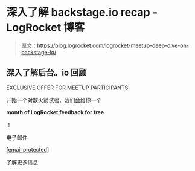 # 深入了解 backstage.io recap - LogRocket 博客

> 原文：<https://blog.logrocket.com/logrocket-meetup-deep-dive-on-backstage-io/>

## 深入了解后台。io 回顾

EXCLUSIVE OFFER FOR MEETUP PARTICIPANTS:

开始一个对数火箭试验，我们会给你一个

**month of LogRocket feedback for free**

！

电子邮件

[[email protected]](/cdn-cgi/l/email-protection)

了解更多信息
